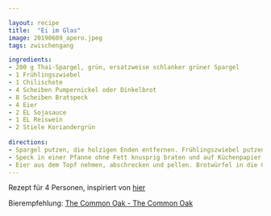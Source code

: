 ```yaml
---

layout: recipe
title:  "Ei im Glas"
image: 20190609_apero.jpeg
tags: zwischengang

ingredients:
- 200 g Thai-Spargel, grün, ersatzweise schlanker grüner Spargel
- 1 Frühlingszwiebel 
- 1 Chilischote
- 4 Scheiben Pumpernickel oder Dinkelbrot
- 8 Scheiben Bratspeck
- 4 Eier
- 2 EL Sojasauce
- 1 EL Reiswein
- 2 Stiele Koriandergrün
 
directions:
- Spargel putzen, die holzigen Enden entfernen. Frühlingszwiebel putzen und das Weisse und Hellgrüne schräg in dünne Scheiben schneiden. Pfefferschote entkernen und in dünne Ringe schneiden. 2 Brotscheiben quer in 2 cm dicke Stangen schneiden. Restliches Brot 1 cm gross würfeln.
- Speck in einer Pfanne ohne Fett knusprig braten und auf Küchenpapier abtropfen lassen. Eier in kochendem Wasser in 6 Minuten wachsweich kochen. Inzwischen den Spargel im Bratfett 3 Minuten rundum anbraten. Sojasauce und Reiswein zugiessen und kurz aufkochen lassen.
- Eier aus dem Topf nehmen, abschrecken und pellen. Brotwürfel in die Gläser geben. Jeweils Spargel, Speck, Brotstangen und 1 Ei darauf verteilen. Die übrige Spargelsauce darüberträufeln. Korianderblättchen von den Stielen abzupfen. Mit Frühlingszwiebeln, Pfefferschote und Koriander garnieren. Sofort servieren.
---
```


Rezept für 4 Personen, inspiriert von [hier](https://www.essen-und-trinken.de/rezepte/83955-rzpt-ei-im-glas-asiatisch)

Bierempfehlung: [The Common Oak - The Common Oak](https://untappd.com/b/the-common-oak-the-common-oak/2846718)
